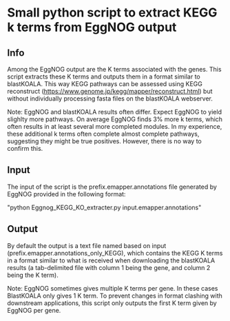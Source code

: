# Small python script to extract KEGG k terms from EggNOG output
## Info
Among the EggNOG output are the K terms associated with the genes. This script extracts these K terms and outputs them in a format similar 
to blastKOALA. This way KEGG pathways can be assessed using KEGG reconstruct (https://www.genome.jp/kegg/mapper/reconstruct.html) but without
individually processing fasta files on the blastKOALA webserver.

Note: EggNOG and blastKOALA results often differ. Expect EggNOG to yield slighlty more pathways. On average EggNOG finds 3% more k terms, which often results in at least several more completed modules. 
In my experience, these additional k terms often complete almost complete pathways, suggesting they might be true positives. However, there is no way to confirm this. 

## Input
The input of the script is the prefix.emapper.annotations file generated by EggNOG provided in the following format:

"python Eggnog_KEGG_KO_extracter.py input.emapper.annotations"

## Output
By default the output is a text file named based on input (prefix.emapper.annotations_only_KEGG), which contains the KEGG K terms in a format
similar to what is received when downloading the blastKOALA results (a tab-delimited file with column 1 being the gene, and column 2 being the K term).

Note: EggNOG sometimes gives multiple K terms per gene. In these cases BlastKOALA only gives 1 K term. To prevent changes in format clashing with downstream
applications, this script only outputs the first K term given by EggNOG per gene. 
